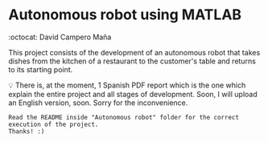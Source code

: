 # Autonomous robot using MATLAB
:octocat: David Campero Maña  

This project consists of the development of an autonomous robot that takes dishes from the kitchen of a restaurant to the customer's table and returns to its starting point.

:bulb: There is, at the moment, 1 Spanish PDF report which is the one which explain the entire project and all stages of development. 
Soon, I will upload an English version, soon. Sorry for the inconvenience. 

```
Read the README inside "Autonomous robot" folder for the correct execution of the project.
Thanks! :)
```
